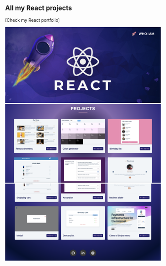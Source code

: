 ## All my React projects

[Check my React portfolio]

![screenshot](img/screenshot-1.png)
![screenshot](img/screenshot-2.png)
![screenshot](img/screenshot-3.png)
